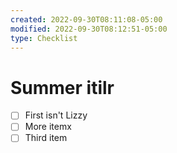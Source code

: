 ```yaml
---
created: 2022-09-30T08:11:08-05:00
modified: 2022-09-30T08:12:51-05:00
type: Checklist
---
```


# Summer itilr

- [ ] First isn't Lizzy
- [ ] More itemx
- [ ] Third item
